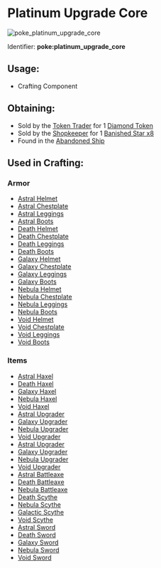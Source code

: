 # Platinum Upgrade Core

![poke\_platinum\_upgrade\_core](https://github.com/ItsMePok/PFE/assets/136857747/31a3075a-f2ec-4825-8333-e93509fcc6ca)

Identifier: **poke:platinum\_upgrade\_core**

## Usage:

* Crafting Component

## Obtaining:

* Sold by the [Token Trader](https://pfewiki.gitbook.io/home/mobs/traders/token-trader) for 1 [Diamond Token](https://pfewiki.gitbook.io/home/items/tokens/diamond-token)
* Sold by the [Shopkeeper](https://github.com/ItsMePok/PFE/wiki/Shopkeeper) for 1 [Banished Star x8](https://pfewiki.gitbook.io/home/items/banished-stars/banished-star-x8)
* Found in the [Abandoned Ship](https://pfewiki.gitbook.io/home/sturctures/abandoned-ship)

## Used in Crafting:

### Armor

* [Astral Helmet](https://github.com/ItsMePok/PFE/wiki/Demonic-Astral#astral-helmet)
* [Astral Chestplate](https://github.com/ItsMePok/PFE/wiki/Astral-Armor#astral-chestplate)
* [Astral Leggings](https://github.com/ItsMePok/PFE/wiki/Astral-Armor#astral-leggings)
* [Astral Boots](https://github.com/ItsMePok/PFE/wiki/Astral-Armor#astral-boots)
* [Death Helmet](https://github.com/ItsMePok/PFE/wiki/Death-Armor#death-helmet)
* [Death Chestplate](https://github.com/ItsMePok/PFE/wiki/Death-Armor#death-chestplate)
* [Death Leggings](https://github.com/ItsMePok/PFE/wiki/Death-Armor#death-leggings)
* [Death Boots](https://github.com/ItsMePok/PFE/wiki/Death-Armor#death-boots)
* [Galaxy Helmet](https://github.com/ItsMePok/PFE/wiki/Galaxy-Armor#galaxy-helmet)
* [Galaxy Chestplate](https://github.com/ItsMePok/PFE/wiki/Galaxy-Armor#galaxy-chestplate)
* [Galaxy Leggings](https://github.com/ItsMePok/PFE/wiki/Galaxy-Armor#galaxy-leggings)
* [Galaxy Boots](https://github.com/ItsMePok/PFE/wiki/Galaxy-Armor#galaxy-boots)
* [Nebula Helmet](https://github.com/ItsMePok/PFE/wiki/Nebula-Armor#nebula-helmet)
* [Nebula Chestplate](https://github.com/ItsMePok/PFE/wiki/Nebula-Armor#nebula-chestplate)
* [Nebula Leggings](https://github.com/ItsMePok/PFE/wiki/Nebula-Armor#nebula-leggings)
* [Nebula Boots](https://github.com/ItsMePok/PFE/wiki/Nebula-Armor#nebula-boots)
* [Void Helmet](https://github.com/ItsMePok/PFE/wiki/Void-Armor#void-helmet)
* [Void Chestplate](https://github.com/ItsMePok/PFE/wiki/Void-Armor#void-chestplate)
* [Void Leggings](https://github.com/ItsMePok/PFE/wiki/Void-Armor#void-leggings)
* [Void Boots](https://github.com/ItsMePok/PFE/wiki/Void-Armor#void-boots)

### Items

* [Astral Haxel](https://github.com/ItsMePok/PFE/wiki/Astral-Haxel)
* [Death Haxel](https://github.com/ItsMePok/PFE/wiki/Death-Haxel)
* [Galaxy Haxel](https://github.com/ItsMePok/PFE/wiki/Galaxy-Haxel)
* [Nebula Haxel](https://github.com/ItsMePok/PFE/wiki/Nebula-Haxel)
* [Void Haxel](https://github.com/ItsMePok/PFE/wiki/Void-Haxel)
* [Astral Upgrader](https://github.com/ItsMePok/PFE/wiki/Astral-Upgrader)
* [Galaxy Upgrader](https://github.com/ItsMePok/PFE/wiki/Galaxy-Upgrader)
* [Nebula Upgrader](https://github.com/ItsMePok/PFE/wiki/Nebula-Upgrader)
* [Void Upgrader](https://github.com/ItsMePok/PFE/wiki/Void-Upgrader)
* [Astral Upgrader](https://github.com/ItsMePok/PFE/wiki/Astral-Upgrader)
* [Galaxy Upgrader](https://github.com/ItsMePok/PFE/wiki/Galay-Upgrader)
* [Nebula Upgrader](https://github.com/ItsMePok/PFE/wiki/Nebula-Upgrader)
* [Void Upgrader](https://github.com/ItsMePok/PFE/wiki/Void-Upgrader)
* [Astral Battleaxe](https://github.com/ItsMePok/PFE/wiki/Astral-Battleaxe)
* [Death Battleaxe](https://github.com/ItsMePok/PFE/wiki/Death-Battleaxe)
* [Nebula Battleaxe](https://github.com/ItsMePok/PFE/wiki/Nebula-Battleaxe)
* [Death Scythe](https://github.com/ItsMePok/PFE/wiki/Death-Scythe)
* [Nebula Scythe](https://github.com/ItsMePok/PFE/wiki/Nebula-Scythe)
* [Galactic Scythe](https://github.com/ItsMePok/PFE/wiki/Galactic-Scythe)
* [Void Scythe](https://github.com/ItsMePok/PFE/wiki/Void-Scythe)
* [Astral Sword](https://github.com/ItsMePok/PFE/wiki/Astral-Sword)
* [Death Sword](https://github.com/ItsMePok/PFE/wiki/Death-Sword)
* [Galaxy Sword](https://github.com/ItsMePok/PFE/wiki/Galaxy-Sword)
* [Nebula Sword](https://github.com/ItsMePok/PFE/wiki/Nebula-Sword)
* [Void Sword](https://github.com/ItsMePok/PFE/wiki/Void-Sword)
